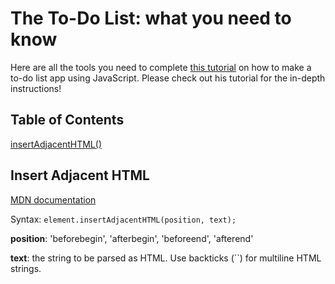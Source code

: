 # The To-Do List: what you need to know

Here are all the tools you need to complete [this tutorial](https://youtu.be/b8sUhU_eq3g) on how to make a to-do list app using JavaScript. Please check out his tutorial for the in-depth instructions!

## Table of Contents

[insertAdjacentHTML()](#insert-adjacent-html)

## Insert Adjacent HTML

[MDN documentation](https://developer.mozilla.org/en-US/docs/Web/API/Element/insertAdjacentHTML)

Syntax:
`element.insertAdjacentHTML(position, text);` 
 
**position**: 'beforebegin', 'afterbegin', 'beforeend', 'afterend' 
 
**text**: the string to be parsed as HTML. Use backticks (``) for multiline HTML strings.
